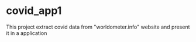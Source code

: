 # covid_app1
This project extract covid data from "worldometer.info" website and present it in a application
